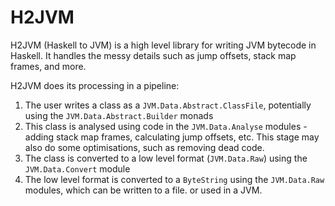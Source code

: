 # H2JVM
H2JVM (Haskell to JVM) is a high level library for writing JVM bytecode in Haskell.
It handles the messy details such as jump offsets, stack map frames, and more. 


H2JVM does its processing in a pipeline:
1. The user writes a class as a `JVM.Data.Abstract.ClassFile`, potentially using the `JVM.Data.Abstract.Builder` monads
2. This class is analysed using code in the `JVM.Data.Analyse` modules - adding stack map frames, calculating jump offsets, etc.
   This stage may also do some optimisations, such as removing dead code.
3. The class is converted to a low level format (`JVM.Data.Raw`) using the `JVM.Data.Convert` module
4. The low level format is converted to a `ByteString` using the `JVM.Data.Raw` modules, which can be written to a file. or used in a JVM.